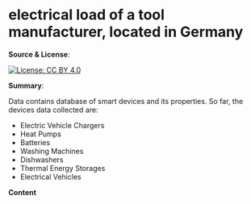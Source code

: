 # electrical load of a tool manufacturer, located in Germany

**Source & License**:

 [![License: CC BY 4.0](https://img.shields.io/badge/License-CC%20BY%204.0-lightgrey.svg)](https://creativecommons.org/licenses/by/4.0/)

**Summary**:

Data contains database of smart devices and its properties. So far, the devices data collected are:

* Electric Vehicle Chargers
* Heat Pumps
* Batteries
* Washing Machines
* Dishwashers
* Thermal Energy Storages
* Electrical Vehicles


**Content**

<!-- * **number of columns**: 1 tool manufacturer
* **length**: 1 year
* **time increment**: 15min 

| datetime | electrical load [W] |
| :--- | :--- |
| 2019-01-01 00:00:00+01:00 | 15680 |
| 2019-01-01 00:15:00+01:00 | 15520 |
| ... | ... |
-->